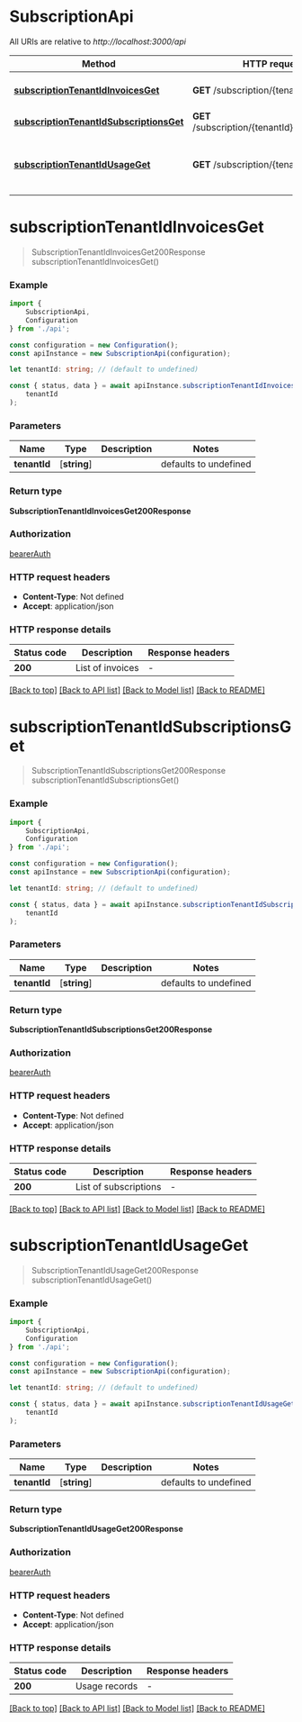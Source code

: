 # SubscriptionApi

All URIs are relative to *http://localhost:3000/api*

|Method | HTTP request | Description|
|------------- | ------------- | -------------|
|[**subscriptionTenantIdInvoicesGet**](#subscriptiontenantidinvoicesget) | **GET** /subscription/{tenantId}/invoices | Get invoices related to tenant|
|[**subscriptionTenantIdSubscriptionsGet**](#subscriptiontenantidsubscriptionsget) | **GET** /subscription/{tenantId}/subscriptions | List tenant subscriptions|
|[**subscriptionTenantIdUsageGet**](#subscriptiontenantidusageget) | **GET** /subscription/{tenantId}/usage | Get API and service usage records for tenant|

# **subscriptionTenantIdInvoicesGet**
> SubscriptionTenantIdInvoicesGet200Response subscriptionTenantIdInvoicesGet()


### Example

```typescript
import {
    SubscriptionApi,
    Configuration
} from './api';

const configuration = new Configuration();
const apiInstance = new SubscriptionApi(configuration);

let tenantId: string; // (default to undefined)

const { status, data } = await apiInstance.subscriptionTenantIdInvoicesGet(
    tenantId
);
```

### Parameters

|Name | Type | Description  | Notes|
|------------- | ------------- | ------------- | -------------|
| **tenantId** | [**string**] |  | defaults to undefined|


### Return type

**SubscriptionTenantIdInvoicesGet200Response**

### Authorization

[bearerAuth](../README.md#bearerAuth)

### HTTP request headers

 - **Content-Type**: Not defined
 - **Accept**: application/json


### HTTP response details
| Status code | Description | Response headers |
|-------------|-------------|------------------|
|**200** | List of invoices |  -  |

[[Back to top]](#) [[Back to API list]](../README.md#documentation-for-api-endpoints) [[Back to Model list]](../README.md#documentation-for-models) [[Back to README]](../README.md)

# **subscriptionTenantIdSubscriptionsGet**
> SubscriptionTenantIdSubscriptionsGet200Response subscriptionTenantIdSubscriptionsGet()


### Example

```typescript
import {
    SubscriptionApi,
    Configuration
} from './api';

const configuration = new Configuration();
const apiInstance = new SubscriptionApi(configuration);

let tenantId: string; // (default to undefined)

const { status, data } = await apiInstance.subscriptionTenantIdSubscriptionsGet(
    tenantId
);
```

### Parameters

|Name | Type | Description  | Notes|
|------------- | ------------- | ------------- | -------------|
| **tenantId** | [**string**] |  | defaults to undefined|


### Return type

**SubscriptionTenantIdSubscriptionsGet200Response**

### Authorization

[bearerAuth](../README.md#bearerAuth)

### HTTP request headers

 - **Content-Type**: Not defined
 - **Accept**: application/json


### HTTP response details
| Status code | Description | Response headers |
|-------------|-------------|------------------|
|**200** | List of subscriptions |  -  |

[[Back to top]](#) [[Back to API list]](../README.md#documentation-for-api-endpoints) [[Back to Model list]](../README.md#documentation-for-models) [[Back to README]](../README.md)

# **subscriptionTenantIdUsageGet**
> SubscriptionTenantIdUsageGet200Response subscriptionTenantIdUsageGet()


### Example

```typescript
import {
    SubscriptionApi,
    Configuration
} from './api';

const configuration = new Configuration();
const apiInstance = new SubscriptionApi(configuration);

let tenantId: string; // (default to undefined)

const { status, data } = await apiInstance.subscriptionTenantIdUsageGet(
    tenantId
);
```

### Parameters

|Name | Type | Description  | Notes|
|------------- | ------------- | ------------- | -------------|
| **tenantId** | [**string**] |  | defaults to undefined|


### Return type

**SubscriptionTenantIdUsageGet200Response**

### Authorization

[bearerAuth](../README.md#bearerAuth)

### HTTP request headers

 - **Content-Type**: Not defined
 - **Accept**: application/json


### HTTP response details
| Status code | Description | Response headers |
|-------------|-------------|------------------|
|**200** | Usage records |  -  |

[[Back to top]](#) [[Back to API list]](../README.md#documentation-for-api-endpoints) [[Back to Model list]](../README.md#documentation-for-models) [[Back to README]](../README.md)

